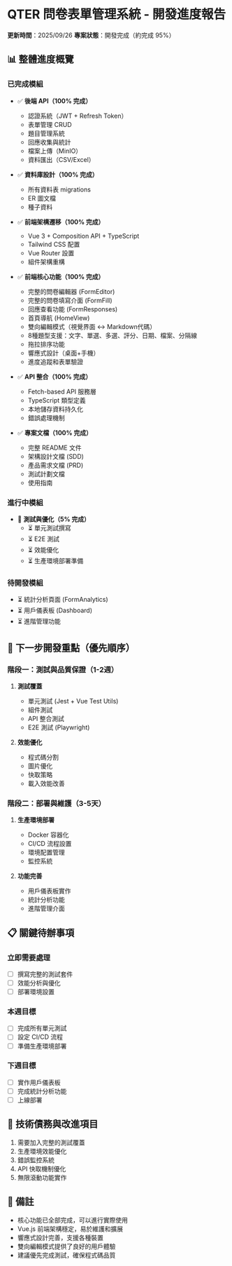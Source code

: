 # QTER 問卷表單管理系統 - 開發進度報告

**更新時間**：2025/09/26
**專案狀態**：開發完成（約完成 95%）

## 📊 整體進度概覽

### 已完成模組
- ✅ **後端 API（100% 完成）**
  - 認證系統（JWT + Refresh Token）
  - 表單管理 CRUD
  - 題目管理系統
  - 回應收集與統計
  - 檔案上傳（MinIO）
  - 資料匯出（CSV/Excel）

- ✅ **資料庫設計（100% 完成）**
  - 所有資料表 migrations
  - ER 圖文檔
  - 種子資料

- ✅ **前端架構遷移（100% 完成）**
  - Vue 3 + Composition API + TypeScript
  - Tailwind CSS 配置
  - Vue Router 設置
  - 組件架構重構

- ✅ **前端核心功能（100% 完成）**
  - 完整的問卷編輯器 (FormEditor)
  - 完整的問卷填寫介面 (FormFill)
  - 回應查看功能 (FormResponses)
  - 首頁導航 (HomeView)
  - 雙向編輯模式（視覺界面 ↔ Markdown代碼）
  - 8種題型支援：文字、單選、多選、評分、日期、檔案、分隔線
  - 拖拉排序功能
  - 響應式設計（桌面+手機）
  - 進度追蹤和表單驗證

- ✅ **API 整合（100% 完成）**
  - Fetch-based API 服務層
  - TypeScript 類型定義
  - 本地儲存資料持久化
  - 錯誤處理機制

- ✅ **專案文檔（100% 完成）**
  - 完整 README 文件
  - 架構設計文檔 (SDD)
  - 產品需求文檔 (PRD)
  - 測試計劃文檔
  - 使用指南

### 進行中模組
- 🚧 **測試與優化（5% 完成）**
  - ⏳ 單元測試撰寫
  - ⏳ E2E 測試
  - ⏳ 效能優化
  - ⏳ 生產環境部署準備

### 待開發模組
- ⏳ 統計分析頁面 (FormAnalytics)
- ⏳ 用戶儀表板 (Dashboard)
- ⏳ 進階管理功能

## 🎯 下一步開發重點（優先順序）

### 階段一：測試與品質保證（1-2週）
1. **測試覆蓋**
   - 單元測試 (Jest + Vue Test Utils)
   - 組件測試
   - API 整合測試
   - E2E 測試 (Playwright)

2. **效能優化**
   - 程式碼分割
   - 圖片優化
   - 快取策略
   - 載入效能改善

### 階段二：部署與維護（3-5天）
1. **生產環境部署**
   - Docker 容器化
   - CI/CD 流程設置
   - 環境配置管理
   - 監控系統

2. **功能完善**
   - 用戶儀表板實作
   - 統計分析功能
   - 進階管理介面

## 📋 關鍵待辦事項

### 立即需要處理
- [ ] 撰寫完整的測試套件
- [ ] 效能分析與優化
- [ ] 部署環境設置

### 本週目標
- [ ] 完成所有單元測試
- [ ] 設定 CI/CD 流程
- [ ] 準備生產環境部署

### 下週目標
- [ ] 實作用戶儀表板
- [ ] 完成統計分析功能
- [ ] 上線部署

## 🔧 技術債務與改進項目
1. 需要加入完整的測試覆蓋
2. 生產環境效能優化
3. 錯誤監控系統
4. API 快取機制優化
5. 無限滾動功能實作

## 📝 備註
- 核心功能已全部完成，可以進行實際使用
- Vue.js 前端架構穩定，易於維護和擴展
- 響應式設計完善，支援各種裝置
- 雙向編輯模式提供了良好的用戶體驗
- 建議優先完成測試，確保程式碼品質